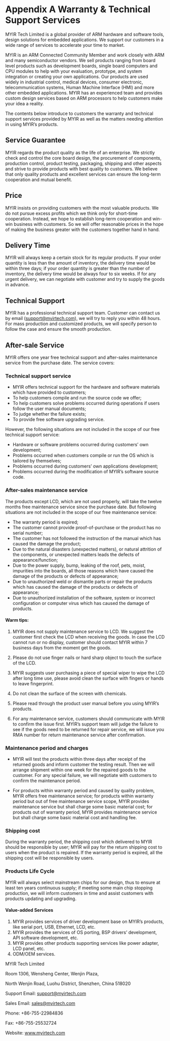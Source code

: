 # Appendix A Warranty & Technical Support Services

MYIR Tech Limited is a global provider of ARM hardware and software tools, design solutions for embedded applications. We support our customers in a wide range of services to accelerate your time to market.

MYIR is an ARM Connected Community Member and work closely with ARM and many semiconductor vendors. We sell products ranging from board level products such as development boards, single board computers and CPU modules to help with your evaluation, prototype, and system integration or creating your own applications. Our products are used widely in industrial control, medical devices, consumer electronic, telecommunication systems, Human Machine Interface (HMI) and more other embedded
applications. MYIR has an experienced team and provides custom design services based on ARM processors to help customers make your idea a reality.

The contents below introduce to customers the warranty and technical support services provided by MYIR as well as the matters needing attention in using MYIR’s products. 

## Service Guarantee

MYIR regards the product quality as the life of an enterprise. We strictly check and control the core board design, the procurement of components, production control, product testing, packaging, shipping and other aspects and strive to provide products with best quality to customers. We believe that only quality products and excellent services can ensure the long-term cooperation and mutual benefit. 

## Price

MYIR insists on providing customers with the most valuable products. We do not pursue excess profits which we think only for short-time cooperation. Instead, we hope to establish long-term cooperation and win-win business with customers. So we will offer reasonable prices in the hope of making the business greater with the customers together hand in hand. 


## Delivery Time

MYIR will always keep a certain stock for its regular products. If your order quantity is less than the amount of inventory, the delivery time would be within three days; if your order quantity is greater than the number of inventory, the delivery time would be always four to six weeks. If for any urgent delivery, we can negotiate with customer and try to supply the goods in advance.

## Technical Support

MYIR has a professional technical support team. Customer can contact us by email (support@myirtech.com), we will try to reply you within 48 hours. For mass production and customized products, we will specify person to follow the case and ensure the smooth production.

## After-sale Service

MYIR offers one year free technical support and after-sales maintenance service from the purchase date. The service covers: 

### Technical support service

* MYIR offers technical support for the hardware and software materials which have provided to customers;
* To help customers compile and run the source code we offer;
* To help customers solve problems occurred during operations if users follow the user manual documents;
* To judge whether the failure exists;
* To provide free software upgrading service.

However, the following situations are not included in the scope of our free technical support service:

* Hardware or software problems occurred during customers’ own development;
* Problems occurred when customers compile or run the OS which is tailored by themselves;
* Problems occurred during customers’ own applications development;
* Problems occurred during the modification of MYIR’s software source code. 

### After-sales maintenance service

The products except LCD, which are not used properly, will take the twelve months free maintenance service since the purchase date. But following situations are not included in the scope of our free maintenance service:

* The warranty period is expired;
* The customer cannot provide proof-of-purchase or the product has no serial number;
* The customer has not followed the instruction of the manual which has caused the damage the product;
* Due to the natural disasters (unexpected matters), or natural attrition of the components, or unexpected matters leads the defects of appearance/function;
* Due to the power supply, bump, leaking of the roof, pets, moist, impurities into the boards, all those reasons which have caused the damage of the products or defects of appearance;
* Due to unauthorized weld or dismantle parts or repair the products which has caused the damage of the products or defects of appearance;
* Due to unauthorized installation of the software, system or incorrect configuration or computer virus which has caused the damage of products.

#### Warm tips:

1. MYIR does not supply maintenance service to LCD. We suggest the customer first check the LCD when receiving the goods. In case the LCD cannot run or no display, customer should contact MYIR within 7 business days from the moment get the goods.

2. Please do not use finger nails or hard sharp object to touch the surface of the LCD.

3. MYIR suggests user purchasing a piece of special wiper to wipe the LCD after long time use, please avoid clean the surface with fingers or hands to leave fingerprint. 

4. Do not clean the surface of the screen with chemicals. 

5. Please read through the product user manual before you using MYIR’s products.

6. For any maintenance service, customers should communicate with MYIR to confirm the issue first. MYIR’s support team will judge the failure to see if the goods need to be returned for repair service, we will issue you RMA number for return maintenance service after confirmation.

### Maintenance period and charges

* MYIR will test the products within three days after receipt of the returned goods and inform customer the testing result. Then we will arrange shipment within one week for the repaired goods to the customer. For any special failure, we will negotiate with customers to confirm the maintenance period.

* For products within warranty period and caused by quality problem, MYIR offers free maintenance service; for products within warranty period but out of free maintenance service scope, MYIR provides maintenance service but shall charge some basic material cost; for products out of warranty period, MYIR provides maintenance service but shall charge some basic material cost and handling fee. 

### Shipping cost

During the warranty period, the shipping cost which delivered to MYIR should be responsible by user; MYIR will pay for the return shipping cost to users when the product is repaired. If the warranty period is expired, all the shipping cost will be responsible by users.

### Products Life Cycle

MYIR will always select mainstream chips for our design, thus to ensure at least ten years continuous supply; if meeting some main chip stopping production, we will inform customers in time and assist customers with products updating and upgrading. 

#### Value-added Services

1. MYIR provides services of driver development base on MYIR’s products, like serial port, USB, Ethernet, LCD, etc. 
2. MYIR provides the services of OS porting, BSP drivers’ development, API software development, etc.
3. MYIR provides other products supporting services like power adapter, LCD panel, etc.
4. ODM/OEM services.


MYIR Tech Limited

Room 1306, Wensheng Center, Wenjin Plaza, 

North Wenjin Road, Luohu District, Shenzhen, China 518020

Support Email: support@myirtech.com

Sales Email: sales@myirtech.com 

Phone: +86-755-22984836

Fax: +86-755-25532724

Website: www.myirtech.com
